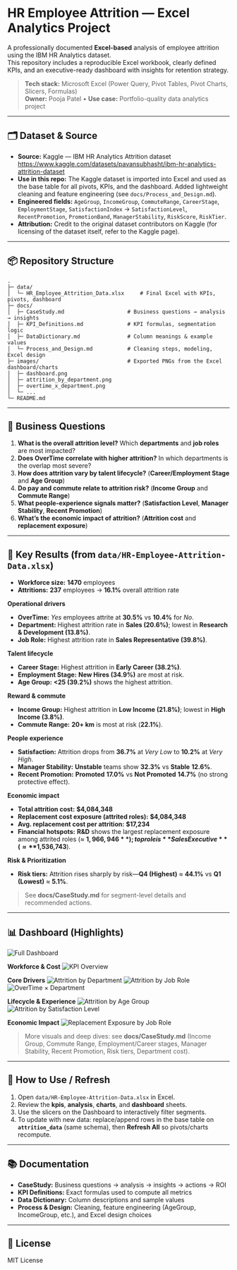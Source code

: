 # HR Employee Attrition — Excel Analytics Project

A professionally documented **Excel-based** analysis of employee attrition using the IBM HR Analytics dataset.  
This repository includes a reproducible Excel workbook, clearly defined KPIs, and an executive-ready dashboard with insights for retention strategy.

> **Tech stack:** Microsoft Excel (Power Query, Pivot Tables, Pivot Charts, Slicers, Formulas)  
> **Owner:** Pooja Patel • **Use case:** Portfolio-quality data analytics project

---

## 🗂️ Dataset & Source

- **Source:** Kaggle — IBM HR Analytics Attrition dataset  
  https://www.kaggle.com/datasets/pavansubhasht/ibm-hr-analytics-attrition-dataset
- **Use in this repo:** The Kaggle dataset is imported into Excel and used as the base table for all pivots, KPIs, and the dashboard. Added lightweight cleaning and feature engineering (see `docs/Process_and_Design.md`).
- **Engineered fields:** `AgeGroup`, `IncomeGroup`, `CommuteRange`, `CareerStage`, `EmploymentStage`, `SatisfactionIndex` → `SatisfactionLevel`, `RecentPromotion`, `PromotionBand`, `ManagerStability`, `RiskScore`, `RiskTier`.
- **Attribution:** Credit to the original dataset contributors on Kaggle (for licensing of the dataset itself, refer to the Kaggle page).

---

## 📦 Repository Structure

```
.
├─ data/
│  └─ HR_Employee_Attrition_Data.xlsx     # Final Excel with KPIs, pivots, dashboard
├─ docs/
│  ├─ CaseStudy.md                    # Business questions → analysis → insights
│  ├─ KPI_Definitions.md              # KPI formulas, segmentation logic
│  ├─ DataDictionary.md               # Column meanings & example values
│  └─ Process_and_Design.md           # Cleaning steps, modeling, Excel design
├─ images/                            # Exported PNGs from the Excel dashboard/charts
│  ├─ dashboard.png
│  ├─ attrition_by_department.png
│  ├─ overtime_x_department.png
│  └─ ...
└─ README.md
```

---

## 🎯 Business Questions

1. **What is the overall attrition level?** Which **departments** and **job roles** are most impacted?
2. **Does OverTime correlate with higher attrition?** In which departments is the overlap most severe?
3. **How does attrition vary by talent lifecycle?** (**Career/Employment Stage** and **Age Group**)
4. **Do pay and commute relate to attrition risk?** (**Income Group** and **Commute Range**)
5. **What people-experience signals matter?** (**Satisfaction Level**, **Manager Stability**, **Recent Promotion**)
6. **What’s the economic impact of attrition?** (**Attrition cost** and **replacement exposure**)

---

## 🔑 Key Results (from `data/HR-Employee-Attrition-Data.xlsx`)

- **Workforce size:** **1470** employees
- **Attritions:** **237** employees → **16.1%** overall attrition rate

**Operational drivers**

- **OverTime:** _Yes_ employees attrite at **30.5%** vs **10.4%** for _No_.
- **Department:** Highest attrition rate in **Sales (20.6%)**; lowest in **Research & Development (13.8%)**.
- **Job Role:** Highest attrition rate in **Sales Representative (39.8%)**.

**Talent lifecycle**

- **Career Stage:** Highest attrition in **Early Career (38.2%)**.
- **Employment Stage:** **New Hires (34.9%)** are most at risk.
- **Age Group:** **<25 (39.2%)** shows the highest attrition.

**Reward & commute**

- **Income Group:** Highest attrition in **Low Income (21.8%)**; lowest in **High Income (3.8%)**.
- **Commute Range:** **20+ km** is most at risk (**22.1%**).

**People experience**

- **Satisfaction:** Attrition drops from **36.7%** at _Very Low_ to **10.2%** at _Very High_.
- **Manager Stability:** **Unstable** teams show **32.3%** vs **Stable** **12.6%**.
- **Recent Promotion:** **Promoted** **17.0%** vs **Not Promoted** **14.7%** (no strong protective effect).

**Economic impact**

- **Total attrition cost:** **$4,084,348**
- **Replacement cost exposure (attrited roles):** **$4,084,348**
- **Avg. replacement cost per attrition:** **$17,234**
- **Financial hotspots:** **R&D** shows the largest replacement exposure among attrited roles (≈ **$1,966,946**); top role is **Sales Executive** (≈ **$1,536,743**).

**Risk & Prioritization**

- **Risk tiers:** Attrition rises sharply by risk—**Q4 (Highest)** ≈ **44.1%** vs **Q1 (Lowest)** ≈ **5.1%**.

> See **docs/CaseStudy.md** for segment-level details and recommended actions.

---

## 📊 Dashboard (Highlights)

![Full Dashboard](images/dashboard.png)

**Workforce & Cost**
![KPI Overview](images/kpis_overview.png)

**Core Drivers**
![Attrition by Department](images/attrition_by_department.png)
![Attrition by Job Role](images/attrition_by_jobrole.png)
![OverTime × Department](images/overtime_x_department.png)

**Lifecycle & Experience**
![Attrition by Age Group](images/attrition_by_agegroup.png)
![Attrition by Satisfaction Level](images/attrition_by_satisfaction.png)

**Economic Impact**
![Replacement Exposure by Job Role](images/replacement_by_jobrole.png)

> More visuals and deep dives: see **docs/CaseStudy.md** (Income Group, Commute Range, Employment/Career stages, Manager Stability, Recent Promotion, Risk tiers, Department cost).

---

## 🔁 How to Use / Refresh

1. Open `data/HR-Employee-Attrition-Data.xlsx` in Excel.
2. Review the **kpis**, **analysis**, **charts**, and **dashboard** sheets.
3. Use the slicers on the Dashboard to interactively filter segments.
4. To update with new data: replace/append rows in the base table on **`attrition_data`** (same schema), then **Refresh All** so pivots/charts recompute.

---

## 📚 Documentation

- **CaseStudy:** Business questions → analysis → insights → actions → ROI
- **KPI Definitions:** Exact formulas used to compute all metrics
- **Data Dictionary:** Column descriptions and sample values
- **Process & Design:** Cleaning, feature engineering (AgeGroup, IncomeGroup, etc.), and Excel design choices

---

## 📝 License

MIT License
